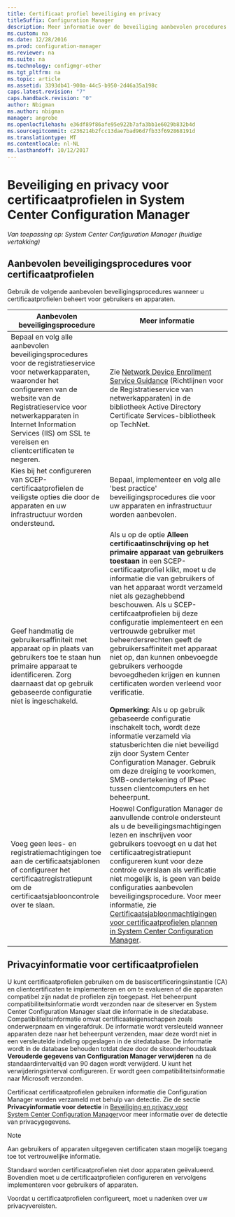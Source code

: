 ```yaml
---
title: Certificaat profiel beveiliging en privacy
titleSuffix: Configuration Manager
description: Meer informatie over de beveiliging aanbevolen procedures voor het beheren van certificaatprofielen voor gebruikers en apparaten in System Center Configuration Manager.
ms.custom: na
ms.date: 12/28/2016
ms.prod: configuration-manager
ms.reviewer: na
ms.suite: na
ms.technology: configmgr-other
ms.tgt_pltfrm: na
ms.topic: article
ms.assetid: 3393db41-900a-44c5-b950-2d46a35a198c
caps.latest.revision: "7"
caps.handback.revision: "0"
author: Nbigman
ms.author: nbigman
manager: angrobe
ms.openlocfilehash: e36df89f86afe95e922b7afa3bb1e6029b832b4d
ms.sourcegitcommit: c236214b2fcc13dae7bad96d7fb33f692868191d
ms.translationtype: MT
ms.contentlocale: nl-NL
ms.lasthandoff: 10/12/2017
---
```

# <a name="security-and-privacy-for-certificate-profiles-in-system-center-configuration-manager"></a>Beveiliging en privacy voor certificaatprofielen in System Center Configuration Manager

*Van toepassing op: System Center Configuration Manager (huidige vertakking)*


##  <a name="security-best-practices-for-certificate-profiles"></a>Aanbevolen beveiligingsprocedures voor certificaatprofielen  
 Gebruik de volgende aanbevolen beveiligingsprocedures wanneer u certificaatprofielen beheert voor gebruikers en apparaten.  

|Aanbevolen beveiligingsprocedure|Meer informatie|  
|----------------------------|----------------------|  
|Bepaal en volg alle aanbevolen beveiligingsprocedures voor de registratieservice voor netwerkapparaten, waaronder het configureren van de website van de Registratieservice voor netwerkapparaten in Internet Information Services (IIS) om SSL te vereisen en clientcertificaten te negeren.|Zie [Network Device Enrollment Service Guidance](http://go.microsoft.com/fwlink/p/?LinkId=309016) (Richtlijnen voor de Registratieservice van netwerkapparaten) in de bibliotheek Active Directory Certificate Services-bibliotheek op TechNet.|  
|Kies bij het configureren van SCEP-certificaatprofielen de veiligste opties die door de apparaten en uw infrastructuur worden ondersteund.|Bepaal, implementeer en volg alle 'best practice' beveiligingsprocedures die voor uw apparaten en infrastructuur worden aanbevolen.|  
|Geef handmatig de gebruikersaffiniteit met apparaat op in plaats van gebruikers toe te staan hun primaire apparaat te identificeren. Zorg daarnaast dat op gebruik gebaseerde configuratie niet is ingeschakeld.|Als u op de optie **Alleen certificaatinschrijving op het primaire apparaat van gebruikers toestaan** in een SCEP-certificaatprofiel klikt, moet u de informatie die van gebruikers of van het apparaat wordt verzameld niet als gezaghebbend beschouwen. Als u SCEP-certifcaatprofielen bij deze configuratie implementeert en een vertrouwde gebruiker met beheerdersrechten geeft de gebruikersaffiniteit met apparaat niet op, dan kunnen onbevoegde gebruikers verhoogde bevoegdheden krijgen en kunnen certificaten worden verleend voor verificatie.<br /><br /> **Opmerking:** Als u op gebruik gebaseerde configuratie inschakelt toch, wordt deze informatie verzameld via statusberichten die niet beveiligd zijn door System Center Configuration Manager. Gebruik om deze dreiging te voorkomen, SMB-ondertekening of IPsec tussen clientcomputers en het beheerpunt.|  
|Voeg geen lees- en registratiemachtigingen toe aan de certificaatsjablonen of configureer het certificaatregistratiepunt om de certificaatsjablooncontrole over te slaan.|Hoewel Configuration Manager de aanvullende controle ondersteunt als u de beveiligingsmachtigingen lezen en inschrijven voor gebruikers toevoegt en u dat het certificaatregistratiepunt configureren kunt voor deze controle overslaan als verificatie niet mogelijk is, is geen van beide configuraties aanbevolen beveiligingsprocedure. Voor meer informatie, zie [Certificaatsjabloonmachtigingen voor certificaatprofielen plannen in System Center Configuration Manager](../../protect/plan-design/planning-for-certificate-template-permissions.md).|  

## <a name="privacy-information-for-certificate-profiles"></a>Privacyinformatie voor certificaatprofielen  
 U kunt certificaatprofielen gebruiken om de basiscertificeringsinstantie (CA) en clientcertificaten te implementeren en om te evalueren of die apparaten compatibel zijn nadat de profielen zijn toegepast. Het beheerpunt compatibiliteitsinformatie wordt verzonden naar de siteserver en System Center Configuration Manager slaat die informatie in de sitedatabase. Compatibiliteitsinformatie omvat certificaateigenschappen zoals onderwerpnaam en vingerafdruk. De informatie wordt versleuteld wanneer apparaten deze naar het beheerpunt verzenden, maar deze wordt niet in een versleutelde indeling opgeslagen in de sitedatabase. De informatie wordt in de database behouden totdat deze door de siteonderhoudstaak **Verouderde gegevens van Configuration Manager verwijderen** na de standaardintervaltijd van 90 dagen wordt verwijderd. U kunt het verwijderingsinterval configureren. Er wordt geen compatibiliteitsinformatie naar Microsoft verzonden.  

 Certificaat certificaatprofielen gebruiken informatie die Configuration Manager worden verzameld met behulp van detectie. Zie de sectie **Privacyinformatie voor detectie** in [Beveiliging en privacy voor System Center Configuration Manager](../../core/plan-design/security/security-and-privacy.md)voor meer informatie over de detectie van privacygegevens.  

> [!NOTE]  
>  Aan gebruikers of apparaten uitgegeven certificaten staan mogelijk toegang toe tot vertrouwelijke informatie.  

 Standaard worden certificaatprofielen niet door apparaten geëvalueerd. Bovendien moet u de certificaatprofielen configureren en vervolgens implementeren voor gebruikers of apparaten.  

 Voordat u certificaatprofielen configureert, moet u nadenken over uw privacyvereisten.  
